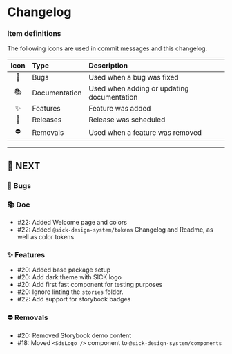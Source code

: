 # Changelog

### Item definitions

The following icons are used in commit messages and this changelog.

|  Icon  | Type          | Description
|:------:|:--------------|:----------------------------
|   🐛   | Bugs          | Used when a bug was fixed
|   📚   | Documentation | Used when adding or updating documentation
|   ✨   | Features      | Feature was added
|   🚀   | Releases      | Release was scheduled
|   ⛔   | Removals      | Used when a feature was removed

---

## 🚀 NEXT

### 🐛 Bugs

### 📚 Doc

- #22: Added Welcome page and colors
- #22: Added `@sick-design-system/tokens` Changelog and Readme, as well as color tokens

### ✨ Features

- #20: Added base package setup
- #20: Add dark theme with SICK logo
- #20: Add first fast component for testing purposes
- #20: Ignore linting the `stories` folder.
- #22: Add support for storybook badges

### ⛔ Removals

- #20: Removed Storybook demo content
- #18: Moved `<SdsLogo />` component to `@sick-design-system/components`
